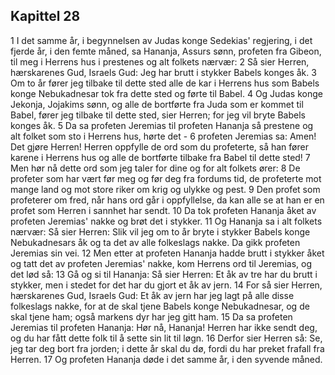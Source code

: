 ## Kapittel 28

1 I det samme år, i begynnelsen av Judas konge Sedekias' regjering, i det fjerde år, i den femte måned, sa Hananja, Assurs sønn, profeten fra Gibeon, til meg i Herrens hus i prestenes og alt folkets nærvær:
2 Så sier Herren, hærskarenes Gud, Israels Gud: Jeg har brutt i stykker Babels konges åk.
3 Om to år fører jeg tilbake til dette sted alle de kar i Herrens hus som Babels konge Nebukadnesar tok fra dette sted og førte til Babel.
4 Og Judas konge Jekonja, Jojakims sønn, og alle de bortførte fra Juda som er kommet til Babel, fører jeg tilbake til dette sted, sier Herren; for jeg vil bryte Babels konges åk.
5 Da sa profeten Jeremias til profeten Hananja så prestene og alt folket som sto i Herrens hus, hørte det -
6 profeten Jeremias sa: Amen! Det gjøre Herren! Herren oppfylle de ord som du profeterte, så han fører karene i Herrens hus og alle de bortførte tilbake fra Babel til dette sted!
7 Men hør nå dette ord som jeg taler for dine og for alt folkets ører:
8 De profeter som har vært før meg og før deg fra fordums tid, de profeterte mot mange land og mot store riker om krig og ulykke og pest.
9 Den profet som profeterer om fred, når hans ord går i oppfyllelse, da kan alle se at han er en profet som Herren i sannhet har sendt.
10 Da tok profeten Hananja åket av profeten Jeremias' nakke og brøt det i stykker.
11 Og Hananja sa i alt folkets nærvær: Så sier Herren: Slik vil jeg om to år bryte i stykker Babels konge Nebukadnesars åk og ta det av alle folkeslags nakke. Da gikk profeten Jeremias sin vei.
12 Men etter at profeten Hananja hadde brutt i stykker åket og tatt det av profeten Jeremias' nakke, kom Herrens ord til Jeremias, og det lød så:
13 Gå og si til Hananja: Så sier Herren: Et åk av tre har du brutt i stykker, men i stedet for det har du gjort et åk av jern.
14 For så sier Herren, hærskarenes Gud, Israels Gud: Et åk av jern har jeg lagt på alle disse folkeslags nakke, for at de skal tjene Babels konge Nebukadnesar, og de skal tjene ham; også markens dyr har jeg gitt ham.
15 Da sa profeten Jeremias til profeten Hananja: Hør nå, Hananja! Herren har ikke sendt deg, og du har fått dette folk til å sette sin lit til løgn.
16 Derfor sier Herren så: Se, jeg tar deg bort fra jorden; i dette år skal du dø, fordi du har preket frafall fra Herren.
17 Og profeten Hananja døde i det samme år, i den syvende måned.
